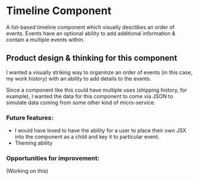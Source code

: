 # Timeline Component

A list-based timeline component which visually desctibes an order of events. Events have an optional ability to add additional information & contain a multiple events within.

## Product design & thinking for this component

I wanted a visually striking way to organinze an order of events (in this case, my work history) with an ability to add details to the events.

Since a component like this could have multiple uses (shipping history, for example), I wanted the data for this component to come via JSON to simulate data coming from some other kind of micro-service.

### Future features:

- I would have loved to have the ability for a user to place their own JSX into the component as a child and key it to particular event.
- Theming ability

### Opportunities for improvement:

(Working on this)
